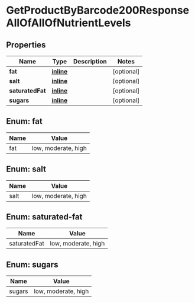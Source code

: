 
# GetProductByBarcode200ResponseAllOfAllOfNutrientLevels

## Properties
| Name | Type | Description | Notes |
| ------------ | ------------- | ------------- | ------------- |
| **fat** | [**inline**](#Fat) |  |  [optional] |
| **salt** | [**inline**](#Salt) |  |  [optional] |
| **saturatedFat** | [**inline**](#SaturatedFat) |  |  [optional] |
| **sugars** | [**inline**](#Sugars) |  |  [optional] |


<a id="Fat"></a>
## Enum: fat
| Name | Value |
| ---- | ----- |
| fat | low, moderate, high |


<a id="Salt"></a>
## Enum: salt
| Name | Value |
| ---- | ----- |
| salt | low, moderate, high |


<a id="SaturatedFat"></a>
## Enum: saturated-fat
| Name | Value |
| ---- | ----- |
| saturatedFat | low, moderate, high |


<a id="Sugars"></a>
## Enum: sugars
| Name | Value |
| ---- | ----- |
| sugars | low, moderate, high |



